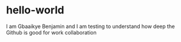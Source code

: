 # hello-world
I am Gbaaikye Benjamin and I am testing to understand how deep the Github is good for work collaboration
